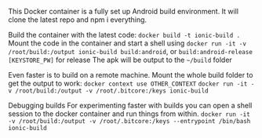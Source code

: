 This Docker container is a fully set up Android build environment. It will clone the latest repo and npm i everything.

Build the container with the latest code: `docker build -t ionic-build .`
Mount the code in the container and start a shell using `docker run -it -v /root/build:/output ionic-build build:android`, or `build:android-release [KEYSTORE_PW]` for release
The apk will be output to the `~/build` folder

Even faster is to build on a remote machine. Mount the whole build folder to get the output to work:
`docker context use OTHER_CONTEXT`
`docker run -it -v /root/build:/output -v /root/.bitcore:/keys ionic-build`

Debugging builds
For experimenting faster with builds you can open a shell session to the docker container and run things from within.
`docker run -it -v /root/build:/output -v /root/.bitcore:/keys --entrypoint /bin/bash ionic-build`